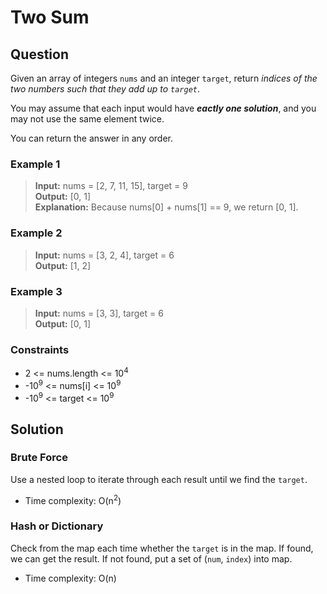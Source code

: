 # Two Sum
## Question
Given an array of integers `nums` and an integer `target`, return _indices of the two numbers such that they add up to `target`_.

You may assume that each input would have **_eactly one solution_**, and you may not use the same element twice.

You can return the answer in any order.


### Example 1
> **Input:** nums = [2, 7, 11, 15], target = 9  
> **Output:** [0, 1]  
> **Explanation:** Because nums[0] + nums[1] == 9, we return [0, 1].


### Example 2
> **Input:** nums = [3, 2, 4], target = 6  
> **Output:** [1, 2]  


### Example 3
> **Input:** nums = [3, 3], target = 6  
> **Output:** [0, 1]  


### Constraints
- 2 <= nums.length <= 10<sup>4</sup>
- -10<sup>9</sup> <= nums[i] <= 10<sup>9</sup>
- -10<sup>9</sup> <= target <= 10<sup>9</sup>


## Solution
### Brute Force
Use a nested loop to iterate through each result until we find the `target`.
- Time complexity: O(n<sup>2</sup>)  


### Hash or Dictionary
Check from the map each time whether the `target` is in the map. If found, we can get the result. If not found, put a set of (`num`, `index`) into map. 
- Time complexity: O(n)
